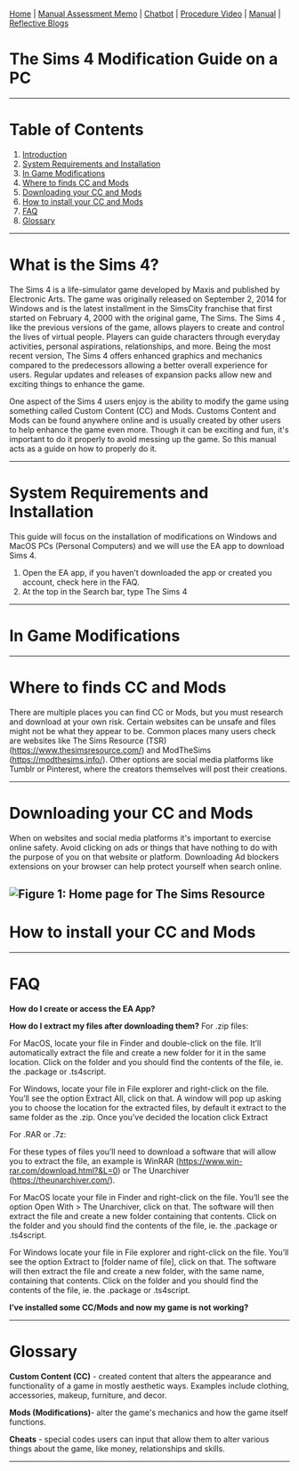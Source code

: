 [Home](index.md) | [Manual Assessment Memo](manual_assessment_memo.md) | [Chatbot](chatbot.md) | [Procedure Video](procedure_video.md) | [Manual](manual.md) | [Reflective Blogs](reflective_blogs.md)

# The Sims 4 Modification Guide on a PC
---
# Table of Contents 
1. [Introduction](#What-is-the-Sims-4-?) 
2. [System Requirements and Installation](#System-Requirements-and-Installation) 
3. [In Game Modifications](#In-Game-Modifications)
4. [Where to finds CC and Mods](#Where-to-finds-CC-and-Mods)
5. [Downloading your CC and Mods](#Downloading-your-CC-and-Mods)
6. [How to install your CC and Mods](#How-to-install-your-CC-and-Mods)
7. [FAQ](#FAQ)
8. [Glossary](#Glossary)

--- 
# What is the Sims 4? 
The Sims 4 is a life-simulator game developed by Maxis and published by Electronic Arts. The game was originally  released on September 2, 2014 for Windows and is the latest installment in the SimsCity franchise that first started on February 4, 2000 with the original game, The Sims. The Sims 4 , like the previous versions of the game, allows players to create and control the lives of virtual people. Players can guide characters through everyday activities, personal aspirations, relationships, and more. Being the most recent version, The Sims 4 offers enhanced graphics and mechanics compared to the predecessors allowing a better overall experience for users. Regular updates and releases of expansion packs allow new and exciting things to enhance the game. 

One aspect of the Sims 4 users enjoy is the ability to modify the game using something called Custom Content (CC) and Mods. Customs Content and Mods can be found anywhere online and is usually created by other users to help enhance the game even more. Though it can be exciting and fun, it's important to do it properly to avoid messing up the game. So this manual acts as a guide on how to properly do it.

---
# System Requirements and Installation
This guide will focus on the installation of modifications on Windows and MacOS PCs (Personal Computers) and we will use the EA app to download Sims 4. 
 1. Open the EA app, if you haven’t downloaded the app or created you account, check here in the FAQ. 
 2. At the top in the Search bar, type The Sims 4

---
# In Game Modifications
---
# Where to finds CC and Mods

There are multiple places you can find CC or Mods, but you must research and download at your own risk. Certain websites can be unsafe and files might not be what they appear to be. Common places many users check are websites like The Sims Resource (TSR) (<https://www.thesimsresource.com/>) and ModTheSims (<https://modthesims.info/>). Other options are social media platforms like Tumblr or Pinterest, where the creators themselves will post their creations. 

---
# Downloading your CC and Mods
When on websites and social media platforms it's important to exercise online safety. Avoid clicking on ads or things that have nothing to do with the purpose of you on that website or platform. Downloading Ad blockers extensions on your browser can help protect yourself when search online. 

![Figure 1: Home page for The Sims Resource]()
---
# How to install your CC and Mods 
--- 
# FAQ
**How do I create or access the EA App?**

**How do I extract my files after downloading them?**
For .zip files:

For MacOS, locate your file in Finder and double-click on the file. It’ll automatically extract the file and create a new folder for it in the same location. Click on the folder and you should find the contents of the file, ie. the .package or .ts4script.

For Windows, locate your file in File explorer and right-click on the file. You’ll see the option Extract All, click on that. A window will pop up asking you to choose the location for the extracted files, by default it extract to the same folder as the .zip. Once you’ve decided the location click Extract 

For .RAR or .7z:

For these types of files you’ll need to download a software that will allow you to extract the file, an example is WinRAR (<https://www.win-rar.com/download.html?&L=0>)  or The Unarchiver (<https://theunarchiver.com/>). 

For MacOS locate your file in Finder and right-click on the file. You’ll see the option Open With > The Unarchiver, click on that. The software will then extract the file and create a new folder containing that contents. Click on the folder and you should find the contents of the file, ie. the .package or .ts4script. 

For Windows locate your file in File explorer and right-click on the file. You’ll see the option Extract to [folder name of file], click on that. The software will then extract the file and create a new folder, with the same name, containing that contents. Click on the folder and you should find the contents of the file, ie. the .package or .ts4script. 

**I’ve installed some CC/Mods and now my game is not working?** 

--- 
# Glossary
**Custom Content (CC)** - created content that alters the appearance and functionality of a game in mostly aesthetic ways. Examples include clothing, accessories, makeup, furniture, and decor.

**Mods (Modifications)**- alter the game's mechanics and how the game itself functions. 

**Cheats** - special codes users can input that allow them to alter various things about the game, like money, relationships and skills.

---

